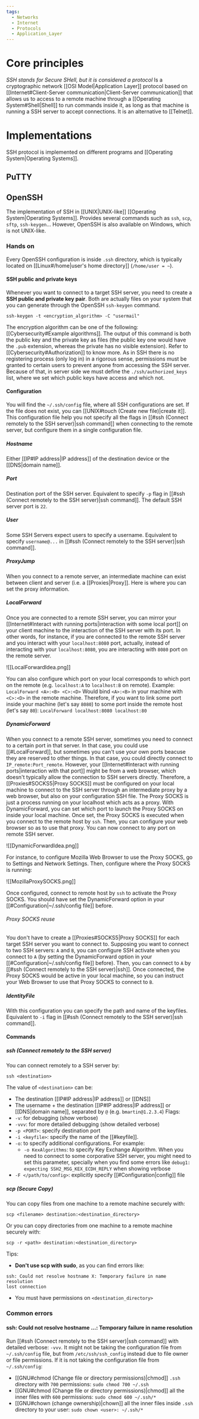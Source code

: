 ```yaml
---
tags:
  - Networks
  - Internet
  - Protocols
  - Application_Layer
---
```

# Core principles
_SSH stands for Secure SHell, but it is considered a protocol_
Is a cryptographic network [[OSI Model|Application Layer]] protocol based on [[Internet#Client-Server communication|Client-Server communication]] that allows us to access to a remote machine through a [[Operating System#Shell|Shell]] to run commands inside it, as long as that machine is running a SSH server to accept connections.
It is an alternative to [[Telnet]].
# Implementations
SSH protocol is implemented on different programs and [[Operating System|Operating Systems]].
## PuTTY
## OpenSSH
The implementation of SSH in [[UNIX|UNIX-like]] [[Operating System|Operating Systems]]. Provides several commands such as ```ssh```, ```scp```, ```sftp```, ```ssh-keygen```... However, OpenSSH is also available on Windows, which is not UNIX-like.
### Hands on
Every OpenSSH configuration is inside ```.ssh``` directory, which is typically located on [[Linux#/home|user's home directory]] (```/home/user = ~```). 
#### SSH public and private keys
Whenever you want to connect to a target SSH server, you need to create a **SSH public and private key pair**. Both are actually files on your system that you can generate through the OpenSSH ```ssh-keygen``` command.
```shell
ssh-keygen -t <encryption_algorithm> -C "usermail"
```
The encryption algorithm can be one of the following: [[Cybersecurity#Example algorithms]].
The output of this command is both the public key and the private key as files (the public key one would have the ```.pub``` extension, whereas the private has no visible extension). Refer to [[Cybersecurity#Authorization]] to know more.
As in SSH there is no registering process (only log in) in a rigorous sense, permissions must be granted to certain users to prevent anyone from accessing the SSH server. Because of that, in server side we must define the ```./ssh/authorized_keys``` list, where we set which public keys have access and which not.
#### Configuration
You will find the ```~/.ssh/config``` file, where all SSH configurations are set. If the file does not exist, you can [[UNIX#touch (Create new file)|create it]]. This configuration file help you not specify all the flags in [[#ssh (Connect remotely to the SSH server)|ssh command]] when connecting to the remote server, but configure them in a single configuration file.
##### Hostname
Either [[IP#IP address|IP address]] of the destination device or the [[DNS|domain name]].
##### Port
Destination port of the SSH server. Equivalent to specify ```-p``` flag in [[#ssh (Connect remotely to the SSH server)|ssh command]].
The default SSH server port is `22`.
##### User
Some SSH Servers expect users to specify a username. Equivalent to specify ```username@...``` in [[#ssh (Connect remotely to the SSH server)|ssh command]].
##### ProxyJump
When you connect to a remote server, an intermediate machine can exist between client and server (i.e. a [[Proxies|Proxy]]. Here is where you can set the proxy information.
##### LocalForward
Once you are connected to a remote SSH server, you can mirror your [[Internet#Interact with running ports|interaction with some local port]] on your client machine to the interaction of the SSH server with its port. In other words, for instance, if you are connected to the remote SSH server and you interact with your ```localhost:8080``` port, actually, instead of interacting with your ```localhost:8080```, you are interacting with ```8080``` port on the remote server.

![[LocalForwardIdea.png]]

You can also configure which port on your local corresponds to which port on the remote (e.g. ```localhost:A``` to ```localhost:B``` on remote).
Example:
`LocalForward <A>:<B> <C>:<D>`
Would bind `<A>:<B>` in your machine with `<C>:<D>` in the remote machine. Therefore, if you want to link some port inside your machine (let's say `8080`) to some port inside the remote host (let's say `80`):
`LocalForward localhost:8080 localhost:80`
##### DynamicForward
When you connect to a remote SSH server, sometimes you need to connect to a certain port in that server. In that case, you could use [[#LocalForward]], but sometimes you can't use your own ports beacuse they are reserved to other things. In that case, you could directly connect to ```IP_remote:Port_remote```. However, your [[Internet#Interact with running ports|interaction with that port]] might be from a web browser, which doesn't typically allow the connection to SSH servers directly. Therefore, a [[Proxies#SOCKS5|Proxy SOCKS]] must be configured on your local machine to connect to the SSH server through an intermediate proxy by a web browser, but also on your configuration SSH file. The Proxy SOCKS is just a process running on your localhost which acts as a proxy.
With DynamicForward, you can set which port to launch the Proxy SOCKS on inside your local machine. Once set, the Proxy SOCKS is executed when you connect to the remote host by `ssh`. Then, you can configure your web browser so as to use that proxy. You can now connect to any port on remote SSH server.

![[DynamicForwardIdea.png]]

For instance, to configure Mozilla Web Browser to use the Proxy SOCKS, go to Settings and Network Settings. Then, configure where the Proxy SOCKS is running:

![[MozillaProxySOCKS.png]]

Once configured, connect to remote host by `ssh` to activate the Proxy SOCKS. You should have set the DynamicForward option in your [[#Configuration|~/.ssh/config file]] before.
###### Proxy SOCKS reuse
You don't have to create a [[Proxies#SOCKS5|Proxy SOCKS]] for each target SSH server you want to connect to.
Supposing you want to connect to two SSH servers: `A` and `B`, you can configure SSH activate  when you connect to `A` (by setting the DynamicForward option in your [[#Configuration|~/.ssh/config file]] before). Then, you can connect to `A` by [[#ssh (Connect remotely to the SSH server)|ssh]]. Once connected, the Proxy SOCKS would be active in your local machine, so you can instruct your Web Browser to use that Proxy SOCKS to connect to `B`.

##### IdentityFile
With this configuration you can specify the path and name of the keyfiles. Equivalent to ```-i``` flag in [[#ssh (Connect remotely to the SSH server)|ssh command]].
#### Commands
##### ssh (Connect remotely to the SSH server)
You can connect remotely to a SSH server by:
```shell
ssh <destination>
```
The value of ```<destination>``` can be:
- The destination [[IP#IP address|IP address]] or [[DNS]]
- The username + the destination [[IP#IP address|IP address]] or [[DNS|domain name]], separated by ```@``` (e.g. ```bmartin@1.2.3.4```)
Flags:
- `-v`: for debugging (show verbose)
- `-vvv`: for more detailed debugging (show detailed verbose)
- ```-p <PORT>```: specify destination port
- ```-i <keyfile>```: specify the name of the [[#keyfile]].
- `-o`: to specify additional configurations. For example:
	- `-o KexAlgorithms`: to specify Key Exchange Algorithm. When you need to connect to some corporative SSH server, you might need to set this parameter, specially when you find some errors like `debug1: expecting SSH2_MSG_KEX_ECDH_REPLY` when showing verbose
- `-F </path/to/config>`: explicitly specify [[#Configuration|config]] file
##### scp (Secure Copy)
You can copy files from one machine to a remote machine securely with:
```shell
scp <filename> destination:<destination_directory>
```
Or you can copy directories from one machine to a remote machine securely with:
```shell
scp -r <path> destination:<destination_directory>
```
Tips:
- **Don't use scp with sudo**, as you can find errors like:
```
ssh: Could not resolve hostname X: Temporary failure in name resolution
lost connection
```
- You must have permissions on ```<destination_directory>```
### Common errors
#### ssh: Could not resolve hostname ...: Temporary failure in name resolution
Run [[#ssh (Connect remotely to the SSH server)|ssh command]] with detailed verbose: `-vvv`. It might not be taking the configuration file from `~/.ssh/config` file, but from `/etc/ssh/ssh_config` instead due to file owner or file permissions.
If it is not taking the configuration file from `~/.ssh/config`:
- [[GNU#chmod (Change file or directory permissions)|chmod]] `.ssh` directory with `700` permissions: `sudo chmod 700 ~/.ssh`
- [[GNU#chmod (Change file or directory permissions)|chmod]] all the inner files with `600` permissions: `sudo chmod 600 ~/.ssh/*`
- [[GNU#chown (change ownership)|chown]] all the inner files inside `.ssh` directory to your user: `sudo chown <user>: ~/.ssh/*`
